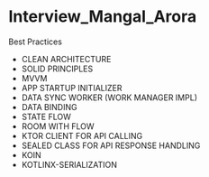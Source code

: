 # Interview_Mangal_Arora
 
Best Practices
  - CLEAN ARCHITECTURE
  - SOLID PRINCIPLES
  - MVVM
  - APP STARTUP INITIALIZER
  - DATA SYNC WORKER (WORK MANAGER IMPL)
  - DATA BINDING
  - STATE FLOW
  - ROOM WITH FLOW
  - KTOR CLIENT FOR API CALLING
  - SEALED CLASS FOR API RESPONSE HANDLING
  - KOIN
  - KOTLINX-SERIALIZATION
